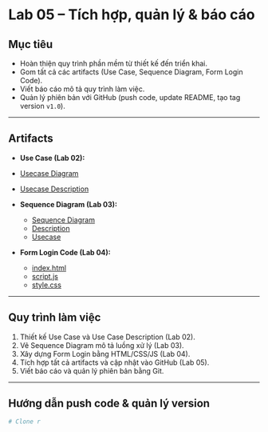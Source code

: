 # Lab 05 – Tích hợp, quản lý & báo cáo  

##  Mục tiêu  
- Hoàn thiện quy trình phần mềm từ thiết kế đến triển khai.  
- Gom tất cả các artifacts (Use Case, Sequence Diagram, Form Login Code).  
- Viết báo cáo mô tả quy trình làm việc.  
- Quản lý phiên bản với GitHub (push code, update README, tạo tag version `v1.0`).  

---

##  Artifacts  

- **Use Case (Lab 02):**  
- [Usecase Diagram](../lab2/usecase%20lab2.png)
- [Usecase Description](../lab2/usecase%20description.txt)

- **Sequence Diagram (Lab 03):**  
  - [Sequence Diagram]((https://github.com/n23dcpt035-phamngocmai2509/NMNCPM-Lab01-n23dcpt035/blob/c301613ba5f28a2d059e848bc554d52f1e780a38/lab3/SQ%20lab3.png))
  - [Description]([[../lab3/sequence.png](https://github.com/n23dcpt035-phamngocmai2509/NMNCPM-Lab01-n23dcpt035/blob/main/lab3/SQ%20lab3.png)](https://github.com/n23dcpt035-phamngocmai2509/NMNCPM-Lab01-n23dcpt035/blob/main/lab3/description.txt))
  - [Usecase](https://github.com/n23dcpt035-phamngocmai2509/NMNCPM-Lab01-n23dcpt035/blob/main/lab3/usecase%20lab3.png)
- **Form Login Code (Lab 04):**  
  - [index.html]([../lab4/index.html](https://github.com/n23dcpt035-phamngocmai2509/NMNCPM-Lab01-n23dcpt035/blob/main/lab4/index.html))  
  - [script.js]([../lab4/script.js](https://github.com/n23dcpt035-phamngocmai2509/NMNCPM-Lab01-n23dcpt035/blob/main/lab4/script.js))  
  - [style.css]([../lab4/style.css](https://github.com/n23dcpt035-phamngocmai2509/NMNCPM-Lab01-n23dcpt035/blob/main/lab4/style.css))  

---

##  Quy trình làm việc  

1. Thiết kế Use Case và Use Case Description (Lab 02).  
2. Vẽ Sequence Diagram mô tả luồng xử lý (Lab 03).  
3. Xây dựng Form Login bằng HTML/CSS/JS (Lab 04).  
4. Tích hợp tất cả artifacts và cập nhật vào GitHub (Lab 05).  
5. Viết báo cáo và quản lý phiên bản bằng Git.  

---

##  Hướng dẫn push code & quản lý version  

```bash
# Clone r
